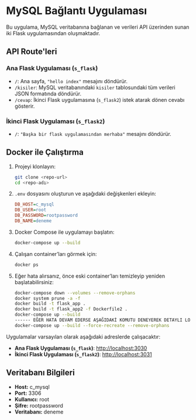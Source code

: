 # MySQL Bağlantı Uygulaması

Bu uygulama, MySQL veritabanına bağlanan ve verileri API üzerinden sunan iki Flask uygulamasından oluşmaktadır.

## API Route'leri

### Ana Flask Uygulaması (`s_flask`)
- `/`: Ana sayfa, `"hello index"` mesajını döndürür.
- `/kisiler`: MySQL veritabanındaki `kisiler` tablosundaki tüm verileri JSON formatında döndürür.
- `/cevap`: İkinci Flask uygulamasına (`s_flask2`) istek atarak dönen cevabı gösterir.

### İkinci Flask Uygulaması (`s_flask2`)
- `/`: `"Başka bir flask uygulamasından merhaba"` mesajını döndürür.

## Docker ile Çalıştırma

1. Projeyi klonlayın:
   ```bash
   git clone <repo-url>
   cd <repo-adı>
   ```

2. `.env` dosyasını oluşturun ve aşağıdaki değişkenleri ekleyin:
   ```ini
   DB_HOST=c_mysql
   DB_USER=root
   DB_PASSWORD=rootpassword
   DB_NAME=deneme
   ```

3. Docker Compose ile uygulamayı başlatın:
   ```bash
   docker-compose up --build
   ```

4. Çalışan container’ları görmek için:
   ```bash
   docker ps
   ```

5. Eğer hata alırsanız, önce eski container’ları temizleyip yeniden başlatabilirsiniz:
   ```bash
   docker-compose down --volumes --remove-orphans
   docker system prune -a -f
   docker build -t flask_app .
   docker build -t flask_app2 -f Dockerfile2 .
   docker-compose up --build
   ------ EĞER HATA DEVAM EDERSE AŞAĞIDAKİ KOMUTU DENEYEREK DETAYLI LOGLARI İNCELE ------
   docker-compose up --build --force-recreate --remove-orphans
   ```

Uygulamalar varsayılan olarak aşağıdaki adreslerde çalışacaktır:

- **Ana Flask Uygulaması (`s_flask`)**: [http://localhost:3030](http://localhost:3030)
- **İkinci Flask Uygulaması (`s_flask2`)**: [http://localhost:3031](http://localhost:3031)

## Veritabanı Bilgileri

- **Host:** c_mysql
- **Port:** 3306
- **Kullanıcı:** root
- **Şifre:** rootpassword
- **Veritabanı:** deneme
